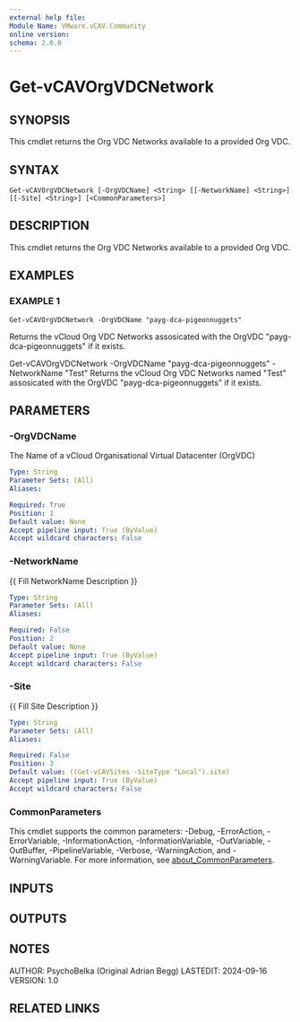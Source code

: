 ```yaml
---
external help file:
Module Name: VMware.vCAV.Community
online version:
schema: 2.0.0
---
```


# Get-vCAVOrgVDCNetwork

## SYNOPSIS
This cmdlet returns the Org VDC Networks available to a provided Org VDC.

## SYNTAX

```
Get-vCAVOrgVDCNetwork [-OrgVDCName] <String> [[-NetworkName] <String>] [[-Site] <String>] [<CommonParameters>]
```

## DESCRIPTION
This cmdlet returns the Org VDC Networks available to a provided Org VDC.

## EXAMPLES

### EXAMPLE 1
```
Get-vCAVOrgVDCNetwork -OrgVDCName "payg-dca-pigeonnuggets"
```

Returns the vCloud Org VDC Networks assosicated with the OrgVDC "payg-dca-pigeonnuggets" if it exists.

Get-vCAVOrgVDCNetwork -OrgVDCName "payg-dca-pigeonnuggets" -NetworkName "Test"
Returns the vCloud Org VDC Networks named "Test" assosicated with the OrgVDC "payg-dca-pigeonnuggets" if it exists.

## PARAMETERS

### -OrgVDCName
The Name of a vCloud Organisational Virtual Datacenter (OrgVDC)

```yaml
Type: String
Parameter Sets: (All)
Aliases:

Required: True
Position: 1
Default value: None
Accept pipeline input: True (ByValue)
Accept wildcard characters: False
```

### -NetworkName
{{ Fill NetworkName Description }}

```yaml
Type: String
Parameter Sets: (All)
Aliases:

Required: False
Position: 2
Default value: None
Accept pipeline input: True (ByValue)
Accept wildcard characters: False
```

### -Site
{{ Fill Site Description }}

```yaml
Type: String
Parameter Sets: (All)
Aliases:

Required: False
Position: 3
Default value: ((Get-vCAVSites -SiteType "Local").site)
Accept pipeline input: True (ByValue)
Accept wildcard characters: False
```

### CommonParameters
This cmdlet supports the common parameters: -Debug, -ErrorAction, -ErrorVariable, -InformationAction, -InformationVariable, -OutVariable, -OutBuffer, -PipelineVariable, -Verbose, -WarningAction, and -WarningVariable. For more information, see [about_CommonParameters](http://go.microsoft.com/fwlink/?LinkID=113216).

## INPUTS

## OUTPUTS

## NOTES
AUTHOR: PsychoBelka (Original Adrian Begg)
LASTEDIT: 2024-09-16
VERSION: 1.0

## RELATED LINKS
